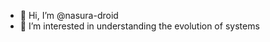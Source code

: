 - 👋 Hi, I’m @nasura-droid
- 👀 I’m interested in understanding the evolution of systems

<!---
nasura-droid/nasura-droid is a ✨ special ✨ repository because its `README.md` (this file) appears on your GitHub profile.
You can click the Preview link to take a look at your changes.
--->
